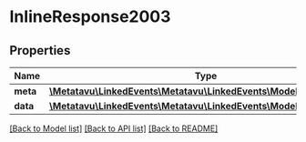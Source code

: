 # InlineResponse2003

## Properties
Name | Type | Description | Notes
------------ | ------------- | ------------- | -------------
**meta** | [**\Metatavu\LinkedEvents\Metatavu\LinkedEvents\Model\Keyword**](Keyword.md) |  | [optional] 
**data** | [**\Metatavu\LinkedEvents\Metatavu\LinkedEvents\Model\KeywordSet[]**](KeywordSet.md) |  | [optional] 

[[Back to Model list]](../README.md#documentation-for-models) [[Back to API list]](../README.md#documentation-for-api-endpoints) [[Back to README]](../README.md)


